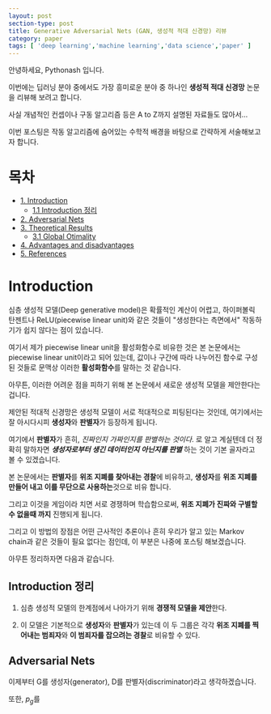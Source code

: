 ```yaml
---
layout: post
section-type: post
title: Generative Adversarial Nets (GAN, 생성적 적대 신경망) 리뷰
category: paper
tags: [ 'deep learning','machine learning','data science','paper' ]
---
```


안녕하세요, Pythonash 입니다.

이번에는 딥러닝 분야 중에서도 가장 흥미로운 분야 중 하나인 **생성적 적대 신경망** 논문을 리뷰해 보려고 합니다.

사실 개념적인 컨셉이나 구동 알고리즘 등은 A to Z까지 설명된 자료들도 많아서...

이번 포스팅은 작동 알고리즘에 숨어있는 수학적 배경을 바탕으로 간략하게 서술해보고자 합니다.

# 목차

<a id="toc"></a>
- [1. Introduction](#1)
    - [1.1 Introduction 정리](#1.1)
- [2. Adversarial Nets](#2)
- [3. Theoretical Results ](#3)
    - [3.1 Global Otimality](#3.1)
- [4. Advantages and disadvantages](#4)
- [5. References](#5)

<a id="1"></a>
# Introduction

심층 생성적 모델(Deep generative model)은 확률적인 계산이 어렵고, 하이퍼볼릭 탄젠트나 ReLU(piecewise linear unit)와 같은 것들이 "생성한다는 측면에서" 작동하기가 쉽지 않다는 점이 있습니다.

여기서 제가 piecewise linear unit을 활성화함수로 비유한 것은 본 논문에서는 piecewise linear unit이라고 되어 있는데, 값이나 구간에 따라 나누어진 함수로 구성된 것들로 문맥상 이러한 **활성화함수**를 말하는 것 같습니다.

아무튼, 이러한 어려운 점을 피하기 위해 본 논문에서 새로운 생성적 모델을 제안한다는 겁니다.

제안된 적대적 신경망은 생성적 모델이 서로 적대적으로 피팅된다는 것인데, 여기에서는 잘 아시다시피 **생성자**와 **판별자**가 등장하게 됩니다.

여기에서 **판별자**가 흔히, *진짜인지 가짜인지를 판별하는 것이다*. 로 알고 계실텐데 더 정확히 말하자면 ***생성자로부터 생긴 데이터인지 아닌지를 판별*** 하는 것이 기본 골자라고 볼 수 있겠습니다.

본 논문에서는 **판별자**를 **위조 지폐를 찾아내는 경찰**에 비유하고, **생성자**를 **위조 지폐를 만들어 내고 이를 무단으로 사용하는**것으로 비유 합니다.

그리고 이것을 게임이라 치면 서로 경쟁하며 학습함으로써, **위조 지폐가 진짜와 구별할 수 없을때 까지** 진행되게 됩니다.

그리고 이 방법의 장점은 어떤 근사적인 추론이나 흔히 우리가 알고 있는 Markov chain과 같은 것들이 필요 없다는 점인데, 이 부분은 나중에 포스팅 해보겠습니다.

아무튼 정리하자면 다음과 같습니다.

<a id="1.1"></a>
## Introduction 정리

1. 심층 생성적 모델의 한계점에서 나아가기 위해 **경쟁적 모델을 제안**한다.

2. 이 모델은 기본적으로 **생성자**와 **판별자**가 있는데 이 두 그룹은 각각 **위조 지폐를 찍어내는 범죄자**와 **이 범죄자를 잡으려는 경찰**로 비유할 수 있다.

<a id="2"></a>
## Adversarial Nets

이제부터 G를 생성자(generator), D를 판별자(discriminator)라고 생각하겠습니다.

또한, $p_g$를 
